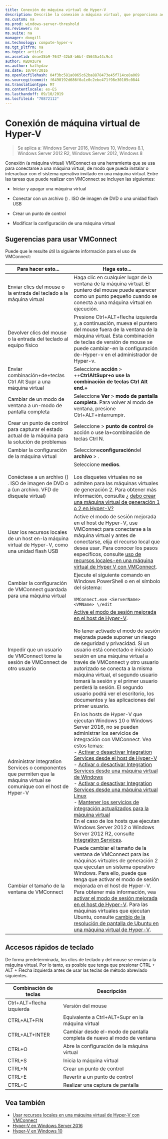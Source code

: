 ```yaml
---
title: Conexión de máquina virtual de Hyper-V
description: Describe la conexión a máquina virtual, que proporciona acceso remoto a una máquina virtual. Incluye detalles sobre cómo realizar tareas comunes, como enviar CTRL-ALT-SUPR a la máquina virtual.
ms.custom: na
ms.prod: windows-server-threshold
ms.reviewer: na
ms.suite: na
manager: dongill
ms.technology: compute-hyper-v
ms.tgt_pltfrm: na
ms.topic: article
ms.assetid: deae35b9-7647-42b8-b6bf-45645a44c9c4
author: KBDAzure
ms.author: kathydav
ms.date: 10/04/2016
ms.openlocfilehash: 04f3bc581a0065c62ba8878473e45f714ce8a069
ms.sourcegitcommit: f6490192d686f0a1e0c2ebe471f98e30105c0844
ms.translationtype: MT
ms.contentlocale: es-ES
ms.lasthandoff: 09/10/2019
ms.locfileid: "70872112"
---
```

# <a name="hyper-v-virtual-machine-connection"></a>Conexión de máquina virtual de Hyper-V

>Se aplica a: Windows Server 2016, Windows 10, Windows 8.1, Windows Server 2012 R2, Windows Server 2012, Windows 8

Conexión \(a máquina virtual\) VMConnect es una herramienta que se usa para conectarse a una máquina virtual, de modo que pueda instalar o interactuar con el sistema operativo invitado en una máquina virtual. Entre las tareas que puede realizar con VMConnect se incluyen las siguientes:  
  
-   Iniciar y apagar una máquina virtual  
  
-   Conectar con un archivo \(\) . ISO de imagen de DVD o una unidad flash USB  
  
-   Crear un punto de control  
  
-   Modificar la configuración de una máquina virtual  
    
## <a name="tips-for-using-vmconnect"></a>Sugerencias para usar VMConnect  
Puede que le resulte útil la siguiente información para el uso de VMConnect:  
  
|Para hacer esto...|Haga esto...|  
|---------------|------------|  
|Enviar clics del mouse o la entrada del teclado a la máquina virtual|Haga clic en cualquier lugar de la ventana de la máquina virtual. El puntero del mouse puede aparecer como un punto pequeño cuando se conecta a una máquina virtual en ejecución.|  
|Devolver clics del mouse o la entrada del teclado al equipo físico|Presione Ctrl\+ALT\+flecha izquierda y, a continuación, mueva el puntero del mouse fuera de la ventana de la máquina virtual. Esta combinación de teclas de versión de mouse se puede cambiar\-en la configuración de\-Hyper-v en el administrador de Hyper-v.|  
|Enviar combinación\+de\+teclas Ctrl Alt Supr a una máquina virtual|Seleccione **acción** > \+\+**CtrlAltSupr\+o use la combinación de teclas Ctrl Alt end.\+**|  
|Cambiar de un modo de ventana a un\-modo de pantalla completa|Seleccione **Ver** > **modo de pantalla completa**. Para volver al modo de ventana, presione Ctrl\+ALT\+interrumpir.|  
|Crear un punto de control para capturar el estado actual de la máquina para la solución de problemas|Seleccione > **punto de control** de acción o use la\+combinación de teclas Ctrl N.|  
|Cambiar la configuración de la máquina virtual|Seleccione**configuración**del **archivo** > .|  
|Conéctese a un archivo \(\) . ISO de imagen de DVD o a \(un archivo. VFD de disquete virtual\)|Seleccione **medios**.<br /><br />Los disquetes virtuales no se admiten para las máquinas virtuales de generación 2. Para obtener más información, consulte ¿ [debo crear una máquina virtual de generación 1 o 2 en Hyper-V?](../plan/Should-I-create-a-generation-1-or-2-virtual-machine-in-Hyper-V.md)|  
|Usar los recursos locales de un host en\-la máquina virtual de Hyper-V, como una unidad flash USB|Active el modo de sesión mejorada en el host de Hyper-V, use VMConnect para conectarse a la máquina virtual y antes de conectarse, elija el recurso local que desea usar. Para conocer los pasos específicos, consulte [uso de recursos locales\-en una máquina virtual de Hyper V con VMConnect](Use-local-resources-on-Hyper-V-virtual-machine-with-VMConnect.md).|  
|Cambiar la configuración de VMConnect guardada para una máquina virtual|Ejecute el siguiente comando en Windows PowerShell o en el símbolo del sistema:<br /><br />`VMConnect.exe <ServerName> <VMName> \/edit`|  
|Impedir que un usuario de VMConnect tome la sesión de VMConnect de otro usuario|[Active el modo de sesión mejorada en el host de Hyper-V](Use-local-resources-on-Hyper-V-virtual-machine-with-VMConnect.md#turn-on-enhanced-session-mode-on-a-hyper-v-host).<br /><br />No tener activado el modo de sesión mejorada puede suponer un riesgo de seguridad y privacidad. Si un usuario está conectado e iniciado sesión en una máquina virtual a través de VMConnect y otro usuario autorizado se conecta a la misma máquina virtual, el segundo usuario tomará la sesión y el primer usuario perderá la sesión. El segundo usuario podrá ver el escritorio, los documentos y las aplicaciones del primer usuario.|
|Administrar Integration Services o componentes que permiten que la máquina virtual se comunique con el host de Hyper-V| En los hosts de Hyper-V que ejecutan Windows 10 o Windows Server 2016, no se pueden administrar los servicios de integración con VMConnect. Vea estos temas: <br />- [Activar o desactivar Integration Services desde el host de Hyper-V](https://msdn.microsoft.com/virtualization/hyperv_on_windows/user_guide/managing_ics) <br />- [Activar o desactivar Integration Services desde una máquina virtual de Windows](https://msdn.microsoft.com/virtualization/hyperv_on_windows/user_guide/managing_ics#manage-integration-services-from-guest-os-windows)<br />- [Activar o desactivar Integration Services desde una máquina virtual Linux](https://msdn.microsoft.com/virtualization/hyperv_on_windows/user_guide/managing_ics#manage-integration-services-from-guest-os-linux) <br />- [Mantener los servicios de integración actualizados para la máquina virtual](https://msdn.microsoft.com/virtualization/hyperv_on_windows/user_guide/managing_ics#integration-service-maintenance)  <br />En el caso de los hosts que ejecutan Windows Server 2012 o Windows Server 2012 R2, consulte [Integration Services](https://technet.microsoft.com/library/dn798297(v=ws.11).aspx).|
|Cambiar el tamaño de la ventana de VMConnect|Puede cambiar el tamaño de la ventana de VMConnect para las máquinas virtuales de generación 2 que ejecutan un sistema operativo Windows. Para ello, puede que tenga que activar el modo de sesión mejorada en el host de Hyper-V. Para obtener más información, vea [activar el modo de sesión mejorada en el host de Hyper-V](Use-local-resources-on-Hyper-V-virtual-machine-with-VMConnect.md#turn-on-enhanced-session-mode-on-a-hyper-v-host). Para las máquinas virtuales que ejecutan Ubuntu, consulte [cambio de la resolución de pantalla de Ubuntu en una máquina virtual de Hyper-V](https://blogs.msdn.microsoft.com/virtual_pc_guy/2014/09/19/changing-ubuntu-screen-resolution-in-a-hyper-v-vm/).|


## <a name="keyboard-shortcuts"></a>Accesos rápidos de teclado  
De forma predeterminada, los clics de teclado y del mouse se envían a la máquina virtual. Por lo tanto, es posible que tenga que presionar CTRL + ALT + Flecha izquierda antes de usar las teclas de método abreviado siguientes. 

|Combinación de teclas|Descripción|  
|-------------------|---------------|  
|Ctrl\+ALT\+flecha izquierda|Versión del mouse|  
|CTRL\+ALT\+FIN|Equivalente a Ctrl\+ALT\+Supr en la máquina virtual|  
|CTRL\+ALT\+INTER|Cambiar desde el\-modo de pantalla completa de nuevo al modo de ventana|  
|CTRL\+O|Abre la configuración de la máquina virtual|  
|CTRL\+S|Inicia la máquina virtual|  
|CTRL\+N|Crear un punto de control|  
|CTRL\+E|Revertir a un punto de control|  
|CTRL\+C|Realizar una captura de pantalla|  

## <a name="see-also"></a>Vea también  
-   [Usar recursos locales en una máquina virtual de Hyper-V con VMConnect](Use-local-resources-on-Hyper-V-virtual-machine-with-VMConnect.md)  
-   [Hyper-V en Windows Server 2016](../Hyper-V-on-Windows-Server.md)  
-   [Hyper-V en Windows 10](https://msdn.microsoft.com/virtualization/hyperv_on_windows/windows_welcome)  
  
  
